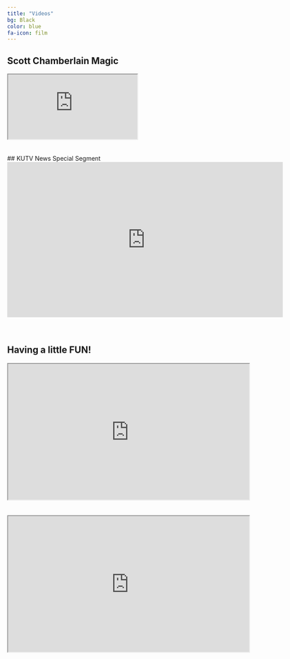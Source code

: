 ```yaml
---
title: "Videos"
bg: Black
color: blue
fa-icon: film
---
```


<!--Having an **embedded media** (photos and video) is often inflexible with a dynamic and **responsive design**.

### Embed your video like this:
{: .left}

{% highlight html linenos=table %}
<div class="icontain">
  <iframe src="//www.youtube.com/embed/VLzeWVlbWoY" allowfullscreen></iframe>
</div>
{% endhighlight %}

It'll play like this funny video below! Try resizing the page!

Photo layouts are also really cool and dynamically resizable. Check out the photos/gallery section at [magiciansanfrancisco.com](http://magiciansanfrancisco.com) for a demo and see [the source code](https://github.com/strongrobert/MagicianSanFrancisco) for how.-->
## Scott Chamberlain Magic
<div class="icontain"><iframe src="https://www.youtube.com/embed/kEF75qdFaDo" allowfullscreen></iframe></div><br><br>
## KUTV News Special Segment
<div class="icontain"><iframe width="640" height="360" frameborder="0" marginheight="0" marginwidth="0" src="https://kutv.com/embed/news/2news-this-morning/magic-with-great-scott?external-id=e8d5cefff6664cffa0c6529fc7ddc29f"></iframe></div><br><br>

## Having a little FUN!
<div class="icontain"><iframe width="560" height="315" src="https://www.youtube.com/embed/fn4yfixTFpM" allowfullscreen></iframe></div><br><br>

<div class="icontain"><iframe width="560" height="315" src="https://www.youtube.com/embed/9NRZLhx4uFs" allowfullscreen></iframe></div><br><br>

